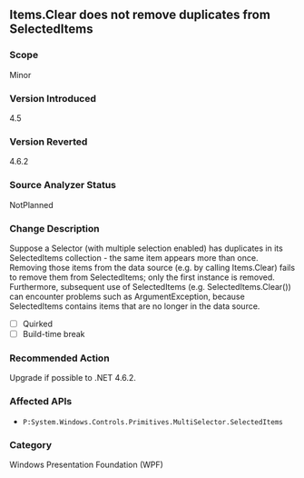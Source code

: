 ## Items.Clear does not remove duplicates from SelectedItems

### Scope
Minor

### Version Introduced
4.5

### Version Reverted
4.6.2

### Source Analyzer Status
NotPlanned

### Change Description
Suppose a Selector (with multiple selection enabled) has duplicates in its SelectedItems
collection - the same item appears more than once.  Removing those items from the
data source (e.g. by calling Items.Clear) fails to remove them from SelectedItems;
only the first instance is removed.  Furthermore, subsequent use of SelectedItems
(e.g. SelectedItems.Clear()) can encounter problems such as ArgumentException, because
SelectedItems contains items that are no longer in the data source.

- [ ] Quirked
- [ ] Build-time break

### Recommended Action
Upgrade if possible to .NET 4.6.2.

### Affected APIs
* `P:System.Windows.Controls.Primitives.MultiSelector.SelectedItems`

### Category
Windows Presentation Foundation (WPF)

<!--
    ### Original Bug
    154627
-->

<!-- breaking change id: 154 -->

